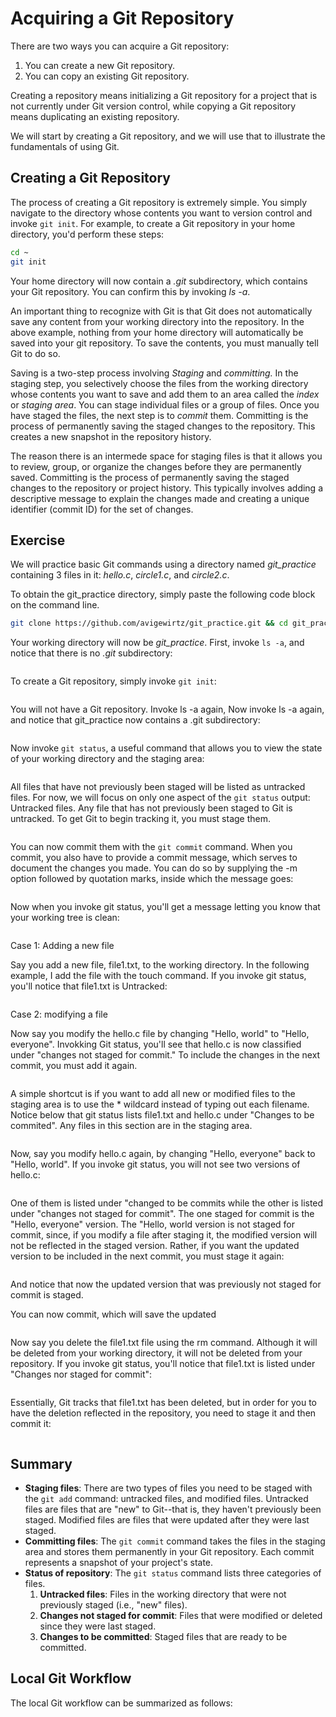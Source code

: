 # Acquiring a Git Repository

There are two ways you can acquire a Git repository:&#x20;

1. You can create a new Git repository.&#x20;
2. You can copy an existing Git repository.

Creating a repository means initializing a Git repository for a project that is not currently under Git version control, while copying a Git repository means duplicating an existing repository.

We will start by creating a Git repository, and we will use that to illustrate the fundamentals of using Git.&#x20;

## Creating a Git Repository

The process of creating a Git repository is extremely simple. You simply navigate to the directory whose contents you want to version control and invoke `git init`. For example, to create a Git repository in your home directory, you'd perform these steps:

```bash
cd ~
git init 
```

Your home directory will now contain a _.git_ subdirectory, which contains your Git repository. You can confirm this by invoking _ls -a_.

An important thing to recognize with Git is that Git does not automatically save any content from your working directory into the repository. In the above example, nothing from your home directory will automatically be saved into your git repository. To save the contents, you must manually tell Git to do so.&#x20;

Saving is a two-step process involving _Staging_ and _committing._ In the staging step, you selectively choose the files from the working directory whose contents you want to save and add them to an area called the _index_ or _staging area_. You can stage individual files or a group of files. Once you have staged the files, the next step is to _commit_ them. Committing is the process of permanently saving the staged changes to the repository. This creates a new snapshot in the repository history.&#x20;

The reason there is an intermede space for staging files is that it allows you to review, group, or organize the changes before they are permanently saved. Committing is the process of permanently saving the staged changes to the repository or project history. This typically involves adding a descriptive message to explain the changes made and creating a unique identifier (commit ID) for the set of changes.

## Exercise&#x20;

We will practice basic Git commands using a directory named _git\_practice_ containing 3 files in it: _hello.c_, _circle1.c_, and _circle2.c_.&#x20;

To obtain the git\_practice directory, simply paste the following code block on the command line.

```bash
git clone https://github.com/avigewirtz/git_practice.git && cd git_practice && rm -rf .git
```

Your working directory will now be _git\_practice_. First, invoke `ls -a`, and notice that there is no _.git_ subdirectory:

<figure><img src="../../.gitbook/assets/Screenshot 2023-05-03 at 3.56.14 PM.png" alt=""><figcaption></figcaption></figure>

To create a Git repository, simply invoke `git init`:

<figure><img src="../../.gitbook/assets/Screenshot 2023-05-03 at 3.57.17 PM.png" alt=""><figcaption></figcaption></figure>

You will not have a Git repository. Invoke ls -a again, Now invoke ls -a again, and notice that git\_practice now contains a .git subdirectory:

<figure><img src="../../.gitbook/assets/Screenshot 2023-05-03 at 3.59.00 PM.png" alt=""><figcaption></figcaption></figure>

Now invoke `git status`, a useful command that allows you to view the state of your working directory and the staging area:

<figure><img src="../../.gitbook/assets/Screenshot 2023-05-03 at 4.00.05 PM (1).png" alt=""><figcaption></figcaption></figure>

All files that have not previously been staged will be listed as untracked files. For now, we will focus on only one aspect of the `git status` output: Untracked files. Any file that has not previously been staged to Git is untracked. To get Git to begin tracking it, you must stage them.&#x20;

<figure><img src="../../.gitbook/assets/Screenshot 2023-05-03 at 7.35.05 PM.png" alt=""><figcaption></figcaption></figure>

You can now commit them with the `git commit` command. When you commit, you also have to provide a commit message, which serves to document the changes you made. You can do so by supplying the -m option followed by quotation marks, inside which the message goes:



<figure><img src="../../.gitbook/assets/Screenshot 2023-05-03 at 7.38.50 PM.png" alt=""><figcaption></figcaption></figure>

Now when you invoke git status, you'll get a message letting you know that your working tree is clean:

<figure><img src="../../.gitbook/assets/Screenshot 2023-05-03 at 7.39.56 PM.png" alt=""><figcaption></figcaption></figure>

Case 1: Adding a new file

Say you add a new file, file1.txt, to the working directory. In the following example, I add the file with the touch command. If you invoke git status, you'll notice that file1.txt is Untracked:

<figure><img src="../../.gitbook/assets/Screenshot 2023-05-03 at 4.02.30 PM.png" alt=""><figcaption></figcaption></figure>

Case 2: modifying a file

Now say you modify the hello.c file by changing "Hello, world" to "Hello, everyone". Invokking Git status, you'll see that hello.c is now classified under "changes not staged for commit." To include the changes in the next commit, you must add it again.&#x20;

<figure><img src="../../.gitbook/assets/Screenshot 2023-05-03 at 4.03.19 PM.png" alt=""><figcaption></figcaption></figure>

A simple shortcut is if you want to add all new or modified files to the staging area is to use the \* wildcard instead of typing out each filename. Notice below that git status lists file1.txt and hello.c under "Changes to be commited". Any files in this section are in the staging area.&#x20;

<figure><img src="../../.gitbook/assets/Screenshot 2023-05-03 at 4.04.08 PM.png" alt=""><figcaption></figcaption></figure>

Now, say you modify hello.c again, by changing "Hello, everyone" back to "Hello, world". If you invoke git status, you will not see two versions of hello.c:&#x20;

<figure><img src="../../.gitbook/assets/Screenshot 2023-05-03 at 7.56.28 PM.png" alt=""><figcaption></figcaption></figure>

One of them is listed under "changed to be commits while the other is listed under "changes not staged for commit". The one staged for commit is the "Hello, everyone" version. The "Hello, world version is not staged for commit, since, if you modify a file after staging it, the modified version will not be reflected in the staged version. Rather, if you want the updated version to be included in the next commit, you must stage it again:&#x20;

<figure><img src="../../.gitbook/assets/Screenshot 2023-05-03 at 8.05.28 PM.png" alt=""><figcaption></figcaption></figure>

And notice that now the updated version that was previously not staged for commit is staged.&#x20;

You can now commit, which will save the updated&#x20;

<figure><img src="../../.gitbook/assets/Screenshot 2023-05-03 at 8.06.58 PM.png" alt=""><figcaption></figcaption></figure>

Now say you delete the file1.txt file using the rm command. Although it will be deleted from your working directory, it will not be deleted from your repository. If you invoke git status, you'll notice that file1.txt is listed under "Changes nor staged for commit":

<figure><img src="../../.gitbook/assets/Screenshot 2023-05-03 at 8.20.08 PM.png" alt=""><figcaption></figcaption></figure>

Essentially, Git tracks that file1.txt has been deleted, but in order for you to have the deletion reflected in the repository, you need to stage it and then commit it:

<figure><img src="../../.gitbook/assets/Screenshot 2023-05-03 at 8.22.15 PM.png" alt=""><figcaption></figcaption></figure>

## Summary

* **Staging files**: There are two types of files you need to be staged with the `git add` command: untracked files, and modified files. Untracked files are files that are "new" to Git--that is, they haven't previously been staged. Modified files are files that were updated after they were last staged.&#x20;
* **Committing files**: The `git commit` command takes the files in the staging area and stores them permanently in your Git repository. Each commit represents a snapshot of your project's state.
* **Status of repository**: The `git status` command lists three categories of files.
  1. **Untracked files**: Files in the working directory that were not previously staged (i.e., "new" files).&#x20;
  2. **Changes not staged for commit**: Files that were modified or deleted since they were last staged.&#x20;
  3. **Changes to be committed**: Staged files that are ready to be committed.



## Local Git Workflow

The local Git workflow can be summarized as follows:

<figure><img src="../../.gitbook/assets/image (7).png" alt=""><figcaption></figcaption></figure>

